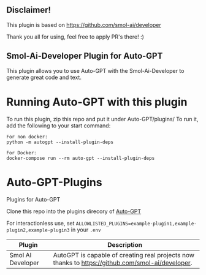## Disclaimer!


This plugin is based on https://github.com/smol-ai/developer

Thank you all for using, feel free to apply PR's there! :)





## Smol-Ai-Developer Plugin for Auto-GPT

This plugin allows you to use Auto-GPT with the Smol-Ai-Developer to generate great code and text.

# Running Auto-GPT with this plugin

To run this plugin, zip this repo and put it under Auto-GPT/plugins/
To run it, add the following to your start command:
```
For non docker:
python -m autogpt --install-plugin-deps

For Docker:
docker-compose run --rm auto-gpt --install-plugin-deps
```

# Auto-GPT-Plugins

Plugins for Auto-GPT

Clone this repo into the plugins direcory of [Auto-GPT](https://github.dev/Significant-Gravitas/Auto-GPT)

For interactionless use, set `ALLOWLISTED_PLUGINS=example-plugin1,example-plugin2,example-plugin3` in your `.env`

| Plugin   | Description                                                                                                         |
|----------|---------------------------------------------------------------------------------------------------------------------|
| Smol AI Developer | AutoGPT is capable of creating real projects now thanks to https://github.com/smol-ai/developer. |

